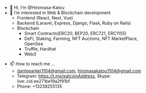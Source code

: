 - 👋 Hi, I’m @Hiromasa-Katou
- 👀 I’m interested in Web & Blockchain development
  -  Frontend (React, Next, Vue)
  -  Backend (Laravel, Express, Django, Flask, Ruby on Rails)
  -  Blockchain
      -  Smart Contracts(ERC20, BEP20, ERC721, ERC1155)
      -  DeFi, Staking, Farming, NFT Auctions, NFT MarketPlace, OpenSea
      -  Truffle, Hardhat
      -  Web3
<!-- - 💞️ I’m looking to collaborate on ... -->
- 📫 How to reach me ...
  - danteparker1104@gmail.com, hiromasakatou1104@gmail.com
  - Telegram: https://t.me/eatcoinAddress, Skype: live:.cid.ee271be19a2f91bf
  - Phone: +13238255135

<!---
Hiromasa-Katou/Hiromasa-Katou is a ✨ special ✨ repository because its `README.md` (this file) appears on your GitHub profile.
You can click the Preview link to take a look at your changes.
--->
